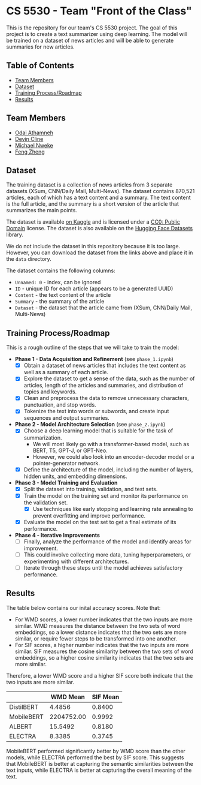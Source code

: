 # CS 5530 - Team "Front of the Class"

This is the repository for our team's CS 5530 project. The goal of this project is to create a text summarizer using deep learning. The model will be trained on a dataset of news articles and will be able to generate summaries for new articles.

## Table of Contents

- [Team Members](#team-members)
- [Dataset](#dataset)
- [Training Process/Roadmap](#training-processroadmap)
- [Results](#results)

## Team Members

- [Odai Athamneh](https://github.com/heyodai)
- [Devin Cline](https://github.com/orangedoor)
- [Michael Nweke](https://github.com/m-nweke)
- [Feng Zheng](https://github.com/FengZheng99)

## Dataset

The training dataset is a collection of news articles from 3 separate datasets (XSum, CNN/Daily Mail, Multi-News). The dataset contains 870,521 articles, each of which has a text content and a summary. The text content is the full article, and the summary is a short version of the article that summarizes the main points. 

The dataset is available [on Kaggle](https://www.kaggle.com/datasets/sbhatti/news-summarization) and is licensed under a [CC0: Public Domain](https://creativecommons.org/publicdomain/zero/1.0/) license. The dataset is also available on the [Hugging Face Datasets](https://huggingface.co/datasets/cnn_dailymail) library.

We do not include the dataset in this repository because it is too large. However, you can download the dataset from the links above and place it in the `data` directory.

The dataset contains the following columns:
- `Unnamed: 0` - index, can be ignored
- `ID` - unique ID for each article (appears to be a generated UUID)
- `Content` - the text content of the article
- `Summary` - the summary of the article
- `Dataset` - the dataset that the article came from (XSum, CNN/Daily Mail, Multi-News)

## Training Process/Roadmap

This is a rough outline of the steps that we will take to train the model:

- **Phase 1 - Data Acquisition and Refinement** (see `phase_1.ipynb`)
    - [x] Obtain a dataset of news articles that includes the text content as well as a summary of each article. 
    - [x] Explore the dataset to get a sense of the data, such as the number of articles, length of the articles and summaries, and distribution of topics and keywords.
    - [x] Clean and preprocess the data to remove unnecessary characters, punctuation, and stop words. 
    - [x] Tokenize the text into words or subwords, and create input sequences and output summaries.
- **Phase 2 - Model Architecture Selection** (see `phase_2.ipynb`)
    - [x] Choose a deep learning model that is suitable for the task of summarization. 
        - We will most likely go with a transformer-based model, such as BERT, T5, GPT-J, or GPT-Neo.
        - However, we could also look into an encoder-decoder model or a pointer-generator network. 
    - [x] Define the architecture of the model, including the number of layers, hidden units, and embedding dimensions.
- **Phase 3 - Model Training and Evaluation** 
    - [x] Split the dataset into training, validation, and test sets.
    - [x] Train the model on the training set and monitor its performance on the validation set. 
        - [x] Use techniques like early stopping and learning rate annealing to prevent overfitting and improve performance. 
    - [x] Evaluate the model on the test set to get a final estimate of its performance.
- **Phase 4 - Iterative Improvements** 
    - [ ] Finally, analyze the performance of the model and identify areas for improvement. 
    - [ ] This could involve collecting more data, tuning hyperparameters, or experimenting with different architectures. 
    - [ ] Iterate through these steps until the model achieves satisfactory performance.

## Results

The table below contains our inital accuracy scores. Note that: 

- For WMD scores, a lower number indicates that the two inputs are more similar. WMD measures the distance between the two sets of word embeddings, so a lower distance indicates that the two sets are more similar, or require fewer steps to be transformed into one another.
- For SIF scores, a higher number indicates that the two inputs are more similar. SIF measures the cosine similarity between the two sets of word embeddings, so a higher cosine similarity indicates that the two sets are more similar.

Therefore, a lower WMD score and a higher SIF score both indicate that the two inputs are more similar.

|            | WMD Mean   | SIF Mean |
|------------|------------|----------|
| DistilBERT | 4.4856     | 0.8400   |
| MobileBERT | 2204752.00 | 0.9992   |
| ALBERT     | 15.5492    | 0.8180   |
| ELECTRA    | 8.3385     | 0.3745   |

MobileBERT performed significantly better by WMD score than the other models, while ELECTRA performed the best by SIF score. This suggests that MobileBERT is better at capturing the semantic similarities between the text inputs, while ELECTRA is better at capturing the overall meaning of the text.